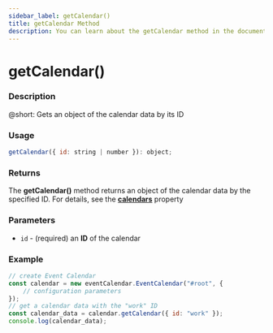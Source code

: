 ```yaml
---
sidebar_label: getCalendar()
title: getCalendar Method
description: You can learn about the getCalendar method in the documentation of the DHTMLX JavaScript Event Calendar library. Browse developer guides and API reference, try out code examples and live demos, and download a free 30-day evaluation version of DHTMLX Event Calendar.
---
```


# getCalendar()

### Description

@short: Gets an object of the calendar data by its ID

### Usage

~~~jsx {}
getCalendar({ id: string | number }): object;
~~~

### Returns

The **getCalendar()** method returns an object of the calendar data by the specified ID. For details, see the [**calendars**](../../config/js_eventcalendar_calendars_config) property

### Parameters

- `id` - (required) an **ID** of the calendar

### Example

~~~jsx {6}
// create Event Calendar
const calendar = new eventCalendar.EventCalendar("#root", {
	// configuration parameters
});
// get a calendar data with the "work" ID
const calendar_data = calendar.getCalendar({ id: "work" });
console.log(calendar_data);
~~~
